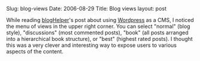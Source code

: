 Slug: blog-views
Date: 2006-08-29
Title: Blog views
layout: post

While reading [blogHelper](http://bloghelper.is-there.net/)&#39;s post about using [Wordpress](http://wordpress.org) as a CMS, I noticed the menu of views in the upper right corner. You can select &quot;normal&quot; (blog style), &quot;discussions&quot; (most commented posts), &quot;book&quot; (all posts arranged into a hierarchical book structure), or &quot;best&quot; (highest rated posts). I thought this was a very clever and interesting way to expose users to various aspects of the content.
